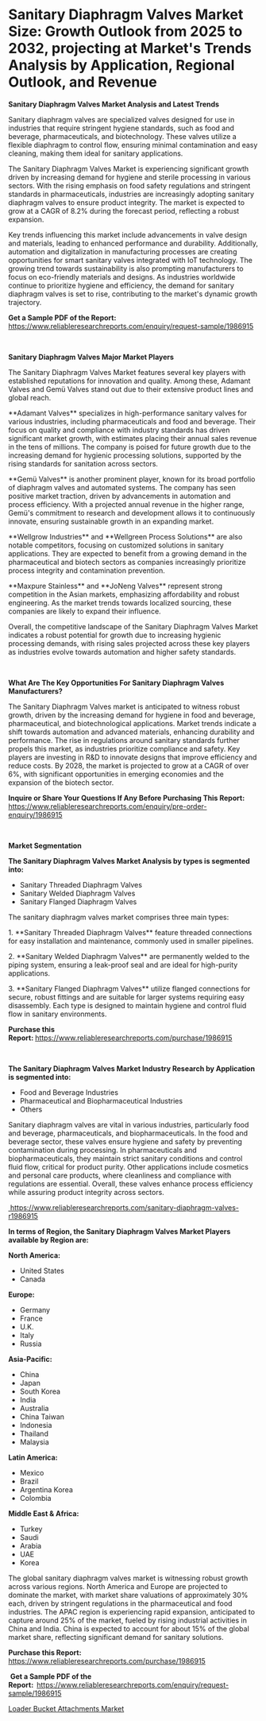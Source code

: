 <p><h1>Sanitary Diaphragm Valves Market Size: Growth Outlook from 2025 to 2032, projecting at Market's Trends Analysis by Application, Regional Outlook, and Revenue</h1></p><p><strong>Sanitary Diaphragm Valves Market Analysis and Latest Trends</strong></p>
<p><p>Sanitary diaphragm valves are specialized valves designed for use in industries that require stringent hygiene standards, such as food and beverage, pharmaceuticals, and biotechnology. These valves utilize a flexible diaphragm to control flow, ensuring minimal contamination and easy cleaning, making them ideal for sanitary applications.</p><p>The Sanitary Diaphragm Valves Market is experiencing significant growth driven by increasing demand for hygiene and sterile processing in various sectors. With the rising emphasis on food safety regulations and stringent standards in pharmaceuticals, industries are increasingly adopting sanitary diaphragm valves to ensure product integrity. The market is expected to grow at a CAGR of 8.2% during the forecast period, reflecting a robust expansion.</p><p>Key trends influencing this market include advancements in valve design and materials, leading to enhanced performance and durability. Additionally, automation and digitalization in manufacturing processes are creating opportunities for smart sanitary valves integrated with IoT technology. The growing trend towards sustainability is also prompting manufacturers to focus on eco-friendly materials and designs. As industries worldwide continue to prioritize hygiene and efficiency, the demand for sanitary diaphragm valves is set to rise, contributing to the market's dynamic growth trajectory.</p></p>
<p><strong>Get a Sample PDF of the Report:&nbsp;</strong> <a href="https://www.reliableresearchreports.com/enquiry/request-sample/1986915?utm_campaign=3250&utm_medium=2&utm_source=Github&utm_content=ia&utm_term=10042025&utm_id=sanitary-diaphragm-valves">https://www.reliableresearchreports.com/enquiry/request-sample/1986915</a></p>
<p>&nbsp;</p>
<p><strong>Sanitary Diaphragm Valves Major Market Players</strong></p>
<p><p>The Sanitary Diaphragm Valves Market features several key players with established reputations for innovation and quality. Among these, Adamant Valves and Gemü Valves stand out due to their extensive product lines and global reach.</p><p>**Adamant Valves** specializes in high-performance sanitary valves for various industries, including pharmaceuticals and food and beverage. Their focus on quality and compliance with industry standards has driven significant market growth, with estimates placing their annual sales revenue in the tens of millions. The company is poised for future growth due to the increasing demand for hygienic processing solutions, supported by the rising standards for sanitation across sectors.</p><p>**Gemü Valves** is another prominent player, known for its broad portfolio of diaphragm valves and automated systems. The company has seen positive market traction, driven by advancements in automation and process efficiency. With a projected annual revenue in the higher range, Gemü's commitment to research and development allows it to continuously innovate, ensuring sustainable growth in an expanding market.</p><p>**Wellgrow Industries** and **Wellgreen Process Solutions** are also notable competitors, focusing on customized solutions in sanitary applications. They are expected to benefit from a growing demand in the pharmaceutical and biotech sectors as companies increasingly prioritize process integrity and contamination prevention.</p><p>**Maxpure Stainless** and **JoNeng Valves** represent strong competition in the Asian markets, emphasizing affordability and robust engineering. As the market trends towards localized sourcing, these companies are likely to expand their influence.</p><p>Overall, the competitive landscape of the Sanitary Diaphragm Valves Market indicates a robust potential for growth due to increasing hygienic processing demands, with rising sales projected across these key players as industries evolve towards automation and higher safety standards.</p></p>
<p>&nbsp;</p>
<p><strong>What Are The Key Opportunities For Sanitary Diaphragm Valves Manufacturers?</strong></p>
<p><p>The Sanitary Diaphragm Valves market is anticipated to witness robust growth, driven by the increasing demand for hygiene in food and beverage, pharmaceutical, and biotechnological applications. Market trends indicate a shift towards automation and advanced materials, enhancing durability and performance. The rise in regulations around sanitary standards further propels this market, as industries prioritize compliance and safety. Key players are investing in R&D to innovate designs that improve efficiency and reduce costs. By 2028, the market is projected to grow at a CAGR of over 6%, with significant opportunities in emerging economies and the expansion of the biotech sector.</p></p>
<p><strong>Inquire or Share Your Questions If Any Before Purchasing This Report:</strong> <a href="https://www.reliableresearchreports.com/enquiry/pre-order-enquiry/1986915?utm_campaign=3250&utm_medium=2&utm_source=Github&utm_content=ia&utm_term=10042025&utm_id=sanitary-diaphragm-valves">https://www.reliableresearchreports.com/enquiry/pre-order-enquiry/1986915</a></p>
<p>&nbsp;</p>
<p><strong>Market Segmentation</strong></p>
<p><strong>The Sanitary Diaphragm Valves Market Analysis by types is segmented into:</strong></p>
<p><ul><li>Sanitary Threaded Diaphragm Valves</li><li>Sanitary Welded Diaphragm Valves</li><li>Sanitary Flanged Diaphragm Valves</li></ul></p>
<p><p>The sanitary diaphragm valves market comprises three main types: </p><p>1. **Sanitary Threaded Diaphragm Valves** feature threaded connections for easy installation and maintenance, commonly used in smaller pipelines. </p><p>2. **Sanitary Welded Diaphragm Valves** are permanently welded to the piping system, ensuring a leak-proof seal and are ideal for high-purity applications. </p><p>3. **Sanitary Flanged Diaphragm Valves** utilize flanged connections for secure, robust fittings and are suitable for larger systems requiring easy disassembly. Each type is designed to maintain hygiene and control fluid flow in sanitary environments.</p></p>
<p><strong>Purchase this Report:&nbsp;</strong><a href="https://www.reliableresearchreports.com/purchase/1986915?utm_campaign=3250&utm_medium=2&utm_source=Github&utm_content=ia&utm_term=10042025&utm_id=sanitary-diaphragm-valves">https://www.reliableresearchreports.com/purchase/1986915</a></p>
<p>&nbsp;</p>
<p><strong>The Sanitary Diaphragm Valves Market Industry Research by Application is segmented into:</strong></p>
<p><ul><li>Food and Beverage Industries</li><li>Pharmaceutical and Biopharmaceutical Industries</li><li>Others</li></ul></p>
<p><p>Sanitary diaphragm valves are vital in various industries, particularly food and beverage, pharmaceuticals, and biopharmaceuticals. In the food and beverage sector, these valves ensure hygiene and safety by preventing contamination during processing. In pharmaceuticals and biopharmaceuticals, they maintain strict sanitary conditions and control fluid flow, critical for product purity. Other applications include cosmetics and personal care products, where cleanliness and compliance with regulations are essential. Overall, these valves enhance process efficiency while assuring product integrity across sectors.</p></p>
<p><a href="https://www.reliableresearchreports.com/sanitary-diaphragm-valves-r1986915?utm_campaign=3250&utm_medium=2&utm_source=Github&utm_content=ia&utm_term=10042025&utm_id=sanitary-diaphragm-valves">&nbsp;https://www.reliableresearchreports.com/sanitary-diaphragm-valves-r1986915</a></p>
<p><strong>In terms of Region, the Sanitary Diaphragm Valves Market Players available by Region are:</strong></p>
<p>
    <p> <strong> North America: </strong>
        <ul>
            <li>United States</li>
            <li>Canada</li>
        </ul>
        </p> 
    <p> <strong> Europe: </strong>
        <ul>
            <li>Germany</li>
            <li>France</li>
            <li>U.K.</li>
            <li>Italy</li>
            <li>Russia</li>
        </ul>
        </p> 
    <p> <strong> Asia-Pacific: </strong>
        <ul>
            <li>China</li>
            <li>Japan</li>
            <li>South Korea</li>
            <li>India</li>
            <li>Australia</li>
            <li>China Taiwan</li>
            <li>Indonesia</li>
            <li>Thailand</li>
            <li>Malaysia</li>
        </ul>
        </p> 
    <p> <strong> Latin America: </strong>
        <ul>
            <li>Mexico</li>
            <li>Brazil</li>
            <li>Argentina Korea</li>
            <li>Colombia</li>
        </ul>
        </p> 
    <p> <strong> Middle East & Africa: </strong>
        <ul>
            <li>Turkey</li>
            <li>Saudi</li>
            <li>Arabia</li>
            <li>UAE</li>
            <li>Korea</li>
        </ul>
    </p>
    </p>
<p><p>The global sanitary diaphragm valves market is witnessing robust growth across various regions. North America and Europe are projected to dominate the market, with market share valuations of approximately 30% each, driven by stringent regulations in the pharmaceutical and food industries. The APAC region is experiencing rapid expansion, anticipated to capture around 25% of the market, fueled by rising industrial activities in China and India. China is expected to account for about 15% of the global market share, reflecting significant demand for sanitary solutions.</p></p>
<p><strong>Purchase this Report: </strong><a href="https://www.reliableresearchreports.com/purchase/1986915?utm_campaign=3250&utm_medium=2&utm_source=Github&utm_content=ia&utm_term=10042025&utm_id=sanitary-diaphragm-valves">https://www.reliableresearchreports.com/purchase/1986915</a></p>
<p>&nbsp;<strong>Get a Sample PDF of the Report:&nbsp;&nbsp;</strong><a href="https://www.reliableresearchreports.com/enquiry/request-sample/1986915?utm_campaign=3250&utm_medium=2&utm_source=Github&utm_content=ia&utm_term=10042025&utm_id=sanitary-diaphragm-valves">https://www.reliableresearchreports.com/enquiry/request-sample/1986915</a></p>
<p><strong></strong></p>
<p><p><a href="https://github.com/furnoirons9e/Market-Research-Report-List-1/blob/main/loader-bucket-attachments-market.md?utm_campaign=3250&utm_medium=2&utm_source=Github&utm_content=ia&utm_term=10042025&utm_id=sanitary-diaphragm-valves">Loader Bucket Attachments Market</a></p></p>